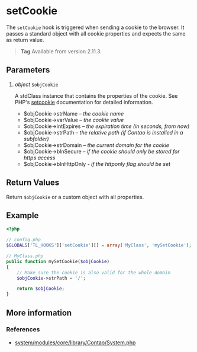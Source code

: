 # setCookie

The `setCookie` hook is triggered when sending a cookie to the browser. It passes
a standard object with all cookie properties and expects the same as return value.

> **Tag** Available from version 2.11.3.


## Parameters

1. *object* `$objCookie`

    A stdClass instance that contains the properties of the cookie. See PHP's
    [setcookie](http://php.net/setcookie) documentation for detailed information.
    - $objCookie->strName		*– the cookie name*
    - $objCookie->varValue		*– the cookie value*
    - $objCookie->intExpires	*– the expiration time (in seconds, from now)*
    - $objCookie->strPath		*– the relative path (if Contao is installed in a subfolder)*
    - $objCookie->strDomain		*– the current domain for the cookie*
    - $objCookie->blnSecure		*– if the cookie should only be stored for https access*
    - $objCookie->blnHttpOnly   *- if the httponly flag should be set*


## Return Values

Return `$objCookie` or a custom object with all properties.


## Example

```php
<?php

// config.php
$GLOBALS['TL_HOOKS']['setCookie'][] = array('MyClass', 'mySetCookie');

// MyClass.php
public function mySetCookie($objCookie)
{
    // Make sure the cookie is also valid for the whole domain
    $objCookie->strPath = '/';

    return $objCookie;
}
```


## More information


### References

- [system/modules/core/library/Contao/System.php](https://github.com/contao/core/blob/3.5.0/system/modules/core/library/Contao/System.php#L566-L572)
